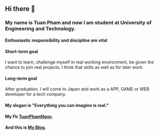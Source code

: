 ## **Hi there** 👋

### My name is Tuan Pham and now I am student at University of Engineering and Technology.
#### Enthusiastic responsibility and discipline are vital
#### Short-term goal 
I want to learn, challenge myself in real working environment, be given the chance to join real projects.
I think that skills as well as for later work.
#### Long-term goal 
After graduation, I will come to Japan and work as a APP, GAME or WEB developer for a tech company.

#### My slogan is "Everything you can imagine is real."
#### My Fb  [TuanPhamNgoc](https://www.facebook.com/LeoPham.1504/).
#### And this is [My Blog](https://phamngoctuan0110.blogspot.com/).

